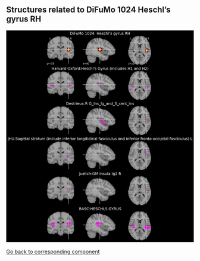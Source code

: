 


## Structures related to DiFuMo 1024 Heschl’s gyrus RH

![981](981.jpg "Structures related to DiFuMo 1024 Heschl’s gyrus RH")

[Go back to corresponding component](https://parietal-inria.github.io/DiFuMo/1024/html/981.html)